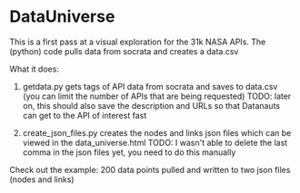 # DataUniverse

This is a first pass at a visual exploration for the 31k NASA APIs. 
The (python) code pulls data from socrata and creates a data.csv

What it does:
1) getdata.py gets tags of API data from socrata and saves to data.csv (you can limit the number of APIs that are being requested)
TODO: later on, this should also save the description and URLs so that Datanauts can get to the API of interest fast

2) create_json_files.py creates the nodes and links json files which can be viewed in the data_universe.html
TODO: I wasn't able to delete the last comma in the json files yet, you need to do this manually

Check out the example:
200 data points pulled and written to two json files (nodes and links)
